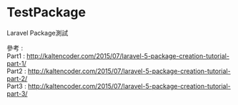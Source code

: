 # TestPackage
Laravel Package測試

參考 : <br />
Part1 : http://kaltencoder.com/2015/07/laravel-5-package-creation-tutorial-part-1/ <br />
Part2 : http://kaltencoder.com/2015/07/laravel-5-package-creation-tutorial-part-2/ <br />
Part3 : http://kaltencoder.com/2015/07/laravel-5-package-creation-tutorial-part-3/ <br />



